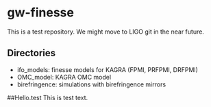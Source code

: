 # gw-finesse
This is a test repository. We might move to LIGO git in the near future.

## Directories
 * ifo_models: finesse models for KAGRA (FPMI, PRFPMI, DRFPMI)
 * OMC_model: KAGRA OMC model
 * birefringence: simulations with birefringence mirrors

##Hello.test
This is test text.

